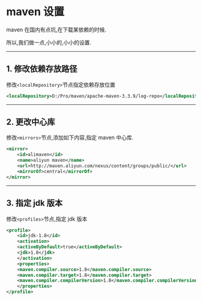 # maven 设置

maven 在国内有点坑,在下载某依赖的时候.

所以,我们做一点,小小的,小小的设置.

---

## 1. 修改依赖存放路径

修改`<localRepository>`节点指定依赖存放位置

```xml
<localRepository>D:/Pro/maven/apache-maven-3.3.9/log-repo</localRepository>
```

---

## 2. 更改中心库

修改`<mirrors>`节点,添加如下内容,指定 maven 中心库.

```xml
<mirror>
    <id>alimaven</id>
    <name>aliyun maven</name>
    <url>http://maven.aliyun.com/nexus/content/groups/public/</url>
    <mirrorOf>central</mirrorOf>
</mirror>
```

---

## 3. 指定 jdk 版本

修改`<profiles>`节点,指定 jdk 版本

```xml
<profile>
    <id>jdk-1.8</id>
    <activation>
    <activeByDefault>true</activeByDefault>
    <jdk>1.8</jdk>
    </activation>
    <properties>
    <maven.compiler.source>1.8</maven.compiler.source>
    <maven.compiler.target>1.8</maven.compiler.target>
    <maven.compiler.compilerVersion>1.8</maven.compiler.compilerVersion>
    </properties>
</profile>
```
